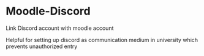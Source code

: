 # Moodle-Discord

Link Discord account with moodle account 

Helpful for setting up discord as communication medium in university which prevents unauthorized entry

